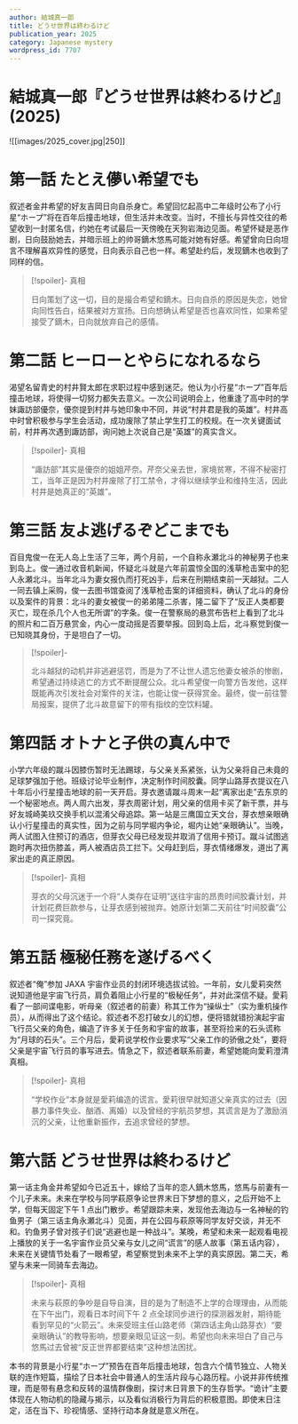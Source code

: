 ```yaml
---
author: 結城真一郎
title: どうせ世界は終わるけど
publication_year: 2025
category: Japanese mystery
wordpress_id: 7707
---
```


# 結城真一郎『どうせ世界は終わるけど』(2025)

![[images/2025_cover.jpg|250]]

# 第一話 たとえ儚い希望でも

叙述者金井希望的好友吉岡日向自杀身亡。希望回忆起高中二年级时公布了小行星“ホープ”将在百年后撞击地球，但生活并未改变。当时，不擅长与异性交往的希望收到一封匿名信，约她在考试最后一天傍晚在天狗岩海边见面。希望怀疑是恶作剧，日向鼓励她去，并暗示班上的帅哥鏑木悠馬可能对她有好感。希望曾向日向坦言不理解喜欢异性的感觉，日向表示自己也一样。希望赴约后，发现鏑木也收到了同样的信。

> [!spoiler]- 真相
> 
> 日向策划了这一切，目的是撮合希望和鏑木。日向自杀的原因是失恋，她曾向同性告白，结果被对方宣扬。日向想确认希望是否也喜欢同性，如果希望接受了鏑木，日向就放弃自己的感情。

# 第二話 ヒーローとやらになれるなら

渴望名留青史的村井賢太郎在求职过程中感到迷茫。他认为小行星“ホープ”百年后撞击地球，将使得一切努力都失去意义。一次公司说明会上，他重逢了高中时的学妹諏訪部優奈，優奈提到村井与她印象中不同，并说“村井君是我的英雄”。村井高中时曾积极参与学生会活动，成功废除了禁止学生打工的校规。在一次关键面试前，村井再次遇到諏訪部，询问她上次说自己是“英雄”的真实含义。

> [!spoiler]- 真相
> 
> “諏訪部”其实是優奈的姐姐芹奈。芹奈父亲去世，家境贫寒，不得不秘密打工，当年正是因为村井废除了打工禁令，才得以继续学业和维持生活，因此村井是她真正的“英雄”。

# 第三話 友よ逃げるぞどこまでも

百目鬼俊一在无人岛上生活了三年，两个月前，一个自称永瀬北斗的神秘男子也来到岛上。俊一通过收音机新闻，怀疑北斗就是六年前震惊全国的浅草枪击案中的犯人永瀬北斗。当年北斗为妻女报仇而打死凶手，后来在刑期结束前一天越狱。二人一同去镇上采购，俊一去图书馆查阅了浅草枪击案的详细资料，确认了北斗的身份以及案件的背景：北斗的妻女被俊一的弟弟隆二杀害，隆二留下了“反正人类都要灭亡，现在杀几个人也无所谓”的字条。俊一在警察局的悬赏布告栏上看到了北斗的照片和二百万悬赏金，内心一度动摇是否要举报。回到岛上后，北斗察觉到俊一已知晓其身份，于是坦白了一切。

> [!spoiler]-
> 
> 北斗越狱的动机并非逃避惩罚，而是为了不让世人遗忘他妻女被杀的惨剧，希望通过持续逃亡的方式不断提醒公众。北斗希望俊一向警方告发他，这样既能再次引发社会对案件的关注，也能让俊一获得赏金。最终，俊一前往警局报案，提供了北斗故意留下的带有指纹的空饮料罐。

# 第四話 オトナと子供の真ん中で

小学六年级的蹴斗因膝伤暂时无法踢球，与父亲关系紧张，认为父亲将自己未竟的足球梦强加于他。班级讨论毕业制作，决定制作时间胶囊。同学山路芽衣提议在八十年后小行星撞击地球的前一天开启。芽衣邀请蹴斗周末一起“离家出走”去东京的一个秘密地点。两人周六出发，芽衣周密计划，用父亲的信用卡买了新干票，并与好友城崎美玖交换手机以混淆父母追踪。第一站是三鹰国立天文台，芽衣想亲眼确认小行星撞击的真实性，因为之前与同学堀内争论，堀内让她“亲眼确认”。当晚，两人试图入住预订的酒店，但芽衣父母已经发现并取消了信用卡预订。蹴斗试图逃跑时再次扭伤膝盖，两人被酒店员工拦下。父母赶到后，芽衣情绪爆发，道出了离家出走的真正原因。

> [!spoiler]- 真相
> 
> 芽衣的父母沉迷于一个将“人类存在证明”送往宇宙的昂贵时间胶囊计划，并计划花费巨款参与，让芽衣感到被抛弃。她原计划第二天前往“时间胶囊”公司一探究竟。

# 第五話 極秘任務を遂げるべく

叙述者“俺”参加 JAXA 宇宙作业员的封闭环境选拔试验。一年前，女儿愛莉突然说知道他是宇宙飞行员，肩负着阻止小行星的“极秘任务”，并对此深信不疑。愛莉看了一部间谍电影，听母亲（叙述者的前妻）称其工作为“操纵士”（实为重机操作员），从而得出了这个结论。叙述者不忍打破女儿的幻想，便将错就错扮演起宇宙飞行员父亲的角色，编造了许多关于任务和宇宙的故事，甚至将捡来的石头谎称为“月球的石头”。三个月后，愛莉说学校作业要求写“父亲工作的骄傲之处”，要将父亲是宇宙飞行员的事写进去。情急之下，叙述者联系前妻，希望她能向愛莉澄清真相。

> [!spoiler]- 真相
> 
> “学校作业”本身就是愛莉编造的谎言。愛莉很早就知道父亲真实的过去（因暴力事件失业、酗酒、离婚）以及曾经的宇航员梦想，其谎言是为了激励消沉的父亲，让他重新振作，去追求曾经的梦想。

# 第六話 どうせ世界は終わるけど

第一话主角金井希望如今已近五十，嫁给了当年的恋人鏑木悠馬，悠馬与前妻有一个儿子未来。未来在学校与同学萩原争论世界末日下梦想的意义，之后开始不上学，但每天固定下午 1 点出门散步。希望跟踪未来，发现他去海边与一名神秘的钓鱼男子（第三话主角永瀬北斗）见面，并在公园与萩原等同学友好交谈，并无不和。钓鱼男子曾对孩子们说“逃避也是一种战斗”。某晚，希望和未来一起观看电视上播放的关于一名宇宙作业员父亲与女儿之间“谎言”的感人故事（第五话内容），未来在关键情节处看了一眼希望，希望察觉到未来不上学的真实原因。第二天，希望与未来一同骑车去海边。

> [!spoiler]- 真相
> 
> 未来与萩原的争吵是自导自演，目的是为了制造不上学的合理理由，从而能在下午出门，观看日本时间下午 2 点全球同步进行的探测器发射，期待能看到罕见的“火箭云”。未来受班主任山路老师（第四话主角山路芽衣）“要亲眼确认”的教导影响，想要亲眼见证这一刻。希望也向未来坦白了自己与悠馬过去曾被“反正世界都要结束”这种想法困扰。

本书的背景是小行星“ホープ”预告在百年后撞击地球，包含六个情节独立、人物关联的连作短篇，描绘了日本社会中普通人的生活片段与心路历程。小说并非传统推理，而是带有悬念和反转的温情群像剧，探讨末日背景下的生存哲学。“诡计”主要体现在人物动机的隐藏与揭示，以及看似消极行为背后的积极意图。即使末日注定，活在当下、珍视情感、坚持行动本身就是意义所在。
